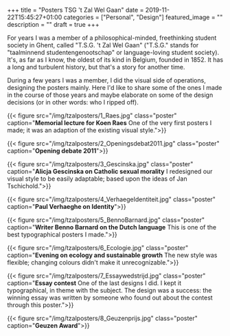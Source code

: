 +++
title =  "Posters TSG 't Zal Wel Gaan"
date = 2019-11-22T15:45:27+01:00
categories = ["Personal", "Design"]
featured_image = ""
description = ""
draft = true
+++

For years I was a member of a philosophical-minded, freethinking student society in Ghent, called "T.S.G. 't Zal Wel Gaan" ("T.S.G." stands for "taalminnend studentengenootschap" or language-loving student society). It's, as far as I know, the oldest of its kind in Belgium, founded in 1852. It has a long and turbulent history, but that's a story for another time.

During a few years I was a member, I did the visual side of operations, designing the posters mainly. Here I'd like to share some of the ones I made in the course of those years and maybe elaborate on some of the design decisions (or in other words: who I ripped off).
<!--more-->
{{< figure src="/img/tzalposters/1_Raes.jpg" class="poster" caption="**Memorial lecture for Koen Raes** One of the very first posters I made; it was an adaption of the existing visual style.">}}

{{< figure src="/img/tzalposters/2_Openingsdebat2011.jpg" class="poster" caption="**Opening debate 2011**">}}

{{< figure src="/img/tzalposters/3_Gescinska.jpg" class="poster" caption="**Alicja Gescinska on Catholic sexual morality**  I redesigned our visual style to be easily adaptable; based upon the ideas of Jan Tschichold.">}}

{{< figure src="/img/tzalposters/4_VerhaegeIdentiteit.jpg" class="poster" caption="**Paul Verhaeghe on Identity**">}}

{{< figure src="/img/tzalposters/5_BennoBarnard.jpg" class="poster" caption="**Writer Benno Barnard on the Dutch language** This is one of the best typographical posters I made.">}}

{{< figure src="/img/tzalposters/6_Ecologie.jpg" class="poster" caption="**Evening on ecology and sustainable growth** The new style was flexible; changing colours didn't make it unrecognizable.">}}

{{< figure src="/img/tzalposters/7_Essaywedstrijd.jpg" class="poster" caption="**Essay contest** One of the last designs I did. I kept it typographical, in theme with the subject. The design was a success: the winning essay was written by someone who found out about the contest through this poster.">}}

{{< figure src="/img/tzalposters/8_Geuzenprijs.jpg" class="poster" caption="**Geuzen Award**">}}